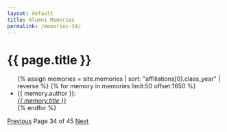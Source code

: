 ```yaml
---
layout: default
title: Alumni Memories
permalink: /memories-34/
---
```


<h1>{{ page.title }}</h1>

<ul>
  {% assign memories = site.memories | sort: "affiliations[0].class_year" | reverse %}
  {% for memory in memories limit:50 offset:1650 %}
    <li>
      {{ memory.author }}:<br><a href="{{ memory.url }}"><i>{{ memory.title }}</i></a>
    </li>
  {% endfor %}
</ul>

<nav class="pagination">
  <a href="/memories-33/">Previous</a>
  <span>Page 34 of 45</span>
  <a href="/memories-35/">Next</a>
</nav>
